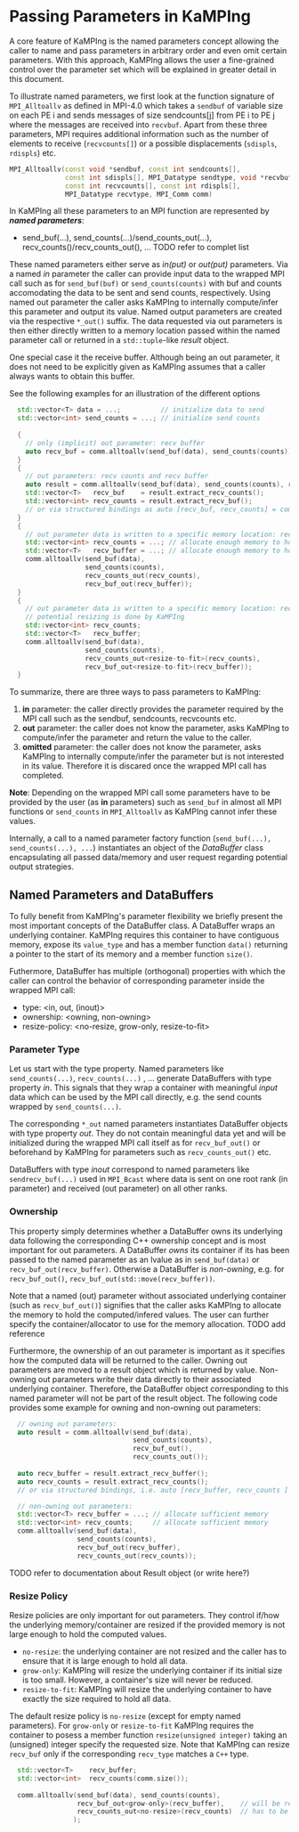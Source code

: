 # Passing Parameters in KaMPIng

A core feature of KaMPIng is the named parameters concept allowing the caller to name and pass parameters in arbitrary order and even omit certain parameters.
With this approach, KaMPIng allows the user a fine-grained control over the parameter set which will be explained in greater detail in this document.


To illustrate named parameters, we first look at the function signature of `MPI_Alltoallv` as defined in MPI-4.0 which takes a `sendbuf` of variable
size on each PE i and sends messages of size sendcounts[j] from PE i to PE j where the messages are received into `recvbuf`.
Apart from these three parameters, MPI requires additional information such as the number of elements to receive (`recvcounts[]`) or a possible displacements (`sdispls`, `rdispls`) etc.
```cpp
MPI_Alltoallv(const void *sendbuf, const int sendcounts[],
              const int sdispls[], MPI_Datatype sendtype, void *recvbuf,
              const int recvcounts[], const int rdispls[],
              MPI_Datatype recvtype, MPI_Comm comm)
```

In KaMPIng all these parameters to an MPI function are represented by ***named parameters***:
- send_buf(...), send_counts(...)/send_counts_out(...), recv_counts()/recv_counts_out(), ... TODO refer to complet list

These named parameters either serve as *in(put)* or *out(put)* parameters.
Via a named *in* parameter the caller can provide input data to the wrapped MPI call such as for `send_buf(buf)` or `send_counts(counts)` with buf and counts accomodating the data to be sent and send counts, respectively.
Using named out parameter the caller asks KaMPIng to internally compute/infer this parameter and output its value. Named output parameters are created via the respective `*_out()` suffix.
The data requested via out parameters is then either directly written to a memory location passed within the named parameter call or returned in a `std::tuple`-like *result* object.

One special case it the receive buffer. Although being an out parameter, it does not need to be explicitly given as KaMPIng assumes that a caller always wants to obtain this buffer.

See the following examples for an illustration of the different options

```cpp
  std::vector<T> data = ...;          // initialize data to send
  std::vector<int> send_counts = ...; // initialize send counts
  
  {
    // only (implicit) out parameter: recv buffer
    auto recv_buf = comm.alltoallv(send_buf(data), send_counts(counts));
  }
  {
    // out parameters: recv counts and recv buffer
    auto result = comm.alltoallv(send_buf(data), send_counts(counts), recv_counts_out());
    std::vector<T>   recv_buf    = result.extract_recv_counts();
    std::vector<int> recv_counts = result.extract_recv_buf();
    // or via structured bindings as auto [recv_buf, recv_counts] = comm.alltoallv(...);
  }
  {
    // out parameter data is written to a specific memory location: recv counts and recv buffer
    std::vector<int> recv_counts = ...; // allocate enough memory to hold recv counts
    std::vector<T>   recv_buffer = ...; // allocate enough memory to hold recv elements
    comm.alltoallv(send_buf(data),
                   send_counts(counts),
                   recv_counts_out(recv_counts),
                   recv_buf_out(recv_buffer));
  }
  {
    // out parameter data is written to a specific memory location: recv counts and recv buffer
    // potential resizing is done by KaMPIng
    std::vector<int> recv_counts;
    std::vector<T>   recv_buffer;
    comm.alltoallv(send_buf(data),
                   send_counts(counts),
                   recv_counts_out<resize-to-fit>(recv_counts),
                   recv_buf_out<resize-to-fit>(recv_buffer));
  }
```

To summarize, there are three ways to pass parameters to KaMPIng:
1. **in** parameter: the caller directly provides the parameter required by the MPI call such as the sendbuf, sendcounts, recvcounts etc.
2. **out** parameter: the caller does not know the parameter, asks KaMPIng to compute/infer the parameter and return the value to the caller.
3. **omitted** parameter: the caller does not know the parameter, asks KaMPIng to internally compute/infer the parameter but is not interested in its value. Therefore it is discared once the wrapped MPI call has completed.

**Note**: Depending on the wrapped MPI call some parameters have to be provided by the user (as **in** parameters) such as `send_buf` in almost all MPI functions or `send_counts` in `MPI_Alltoallv` as KaMPIng cannot infer these values.


Internally, a call to a named parameter factory function (`send_buf(...), send_counts(...), ...`) instantiates an object of the *DataBuffer* class encapsulating
all passed data/memory and user request regarding potential output strategies.

## Named Parameters and DataBuffers
To fully benefit from KaMPIng's parameter flexibility we briefly present the most important concepts of the DataBuffer class.
A DataBuffer wraps an underlying container. KaMPIng requires this container to have contiguous memory, expose its `value_type` and has a member function `data()` returning a pointer to the start of its memory and a member function `size()`.

Futhermore, DataBuffer has multiple (orthogonal) properties with which the caller can control the behavior of corresponding parameter inside the wrapped MPI call:
- type: <in, out, (inout)>
- ownership: <owning, non-owning>
- resize-policy: <no-resize, grow-only, resize-to-fit>

### Parameter Type

Let us start with the type property. Named parameters like `send_counts(...)`, `recv_counts(...)` , ... generate DataBuffers with type property *in*.
This signals that they wrap a container with meaningful *input* data which can be used by the MPI call directly, e.g. the send counts wrapped by `send_counts(...)`.

The corresponding `*_out` named parameters instantiates DataBuffer objects with type property *out*.
They do not contain meaningful data yet and will be initialized during the wrapped MPI call itself as for `recv_buf_out()` or beforehand by KaMPIng for parameters such as `recv_counts_out()` etc.

DataBuffers with type *inout* correspond to named parameters like `sendrecv_buf(...)` used in `MPI_Bcast` where data is sent on one root rank (in parameter) and received (out parameter) on all other ranks.

### Ownership
This property simply determines whether a DataBuffer owns its underlying data following the corresponding C++ ownership concept and is most important for out parameters.
A DataBuffer *owns* its container if its has been passed to the named parameter as an lvalue as in `send_buf(data)` or `recv_buf_out(recv_buffer)`.
Otherwise a DataBuffer is *non-owning*, e.g. for `recv_buf_out()`, `recv_buf_out(std::move(recv_buffer))`.

Note that a named (out) parameter without associated underlying container (such as `recv_buf_out()`) signifies that the caller asks KaMPIng to allocate the memory to hold the computed/infered values.
The user can further specify the container/allocator to use for the memory allocation. TODO add reference

Furthermore, the ownership of an out parameter is important as it specifies how the computed data will be returned to the caller.
Owning out parameters are moved to a result object which is returned by value.
Non-owning out parameters write their data directly to their associated underlying container.
Therefore, the DataBuffer object corresponding to this named parameter will not be part of the result object.
The following code provides some example for owning and non-owning out parameters:

```cpp
  // owning out parameters:
  auto result = comm.alltoallv(send_buf(data),
                               send_counts(counts),
                               recv_buf_out(),
                               recv_counts_out());
                               
  auto recv_buffer = result.extract_recv_buffer();
  auto recv_counts = result.extract_recv_counts();
  // or via structured bindings, i.e. auto [recv_buffer, recv_counts ] = comm.alltoallv(...);

  // non-owning out parameters:
  std::vector<T> recv_buffer = ...; // allocate sufficient memory
  std::vector<int> recv_counts;     // allocate sufficient memory
  comm.alltoallv(send_buf(data),
                 send_counts(counts),
                 recv_buf_out(recv_buffer),
                 recv_counts_out(recv_counts));
```

TODO refer to documentation about Result object (or write here?)

### Resize Policy
Resize policies are only important for out parameters. They control if/how the underlying memory/container are resized if the provided memory is not large enough to hold the computed values.
- `no-resize`: the underlying container are not resized and the caller has to ensure that it is large enough to hold all data.
- `grow-only`: KaMPIng will resize the underlying container if its initial size is too small. However, a container's size will never be reduced.
- `resize-to-fit`: KaMPIng will resize the underlying container to have exactly the size required to hold all data.

The default resize policy is `no-resize` (except for empty named parameters).
For `grow-only` or `resize-to-fit` KaMPIng requires the container to posess a member function `resize(unsigned integer)` taking an (unsigned) integer specify the requested size.
Note that KaMPIng can resize `recv_buf` only if the corresponding `recv_type` matches a `C++` type.

```cpp
  std::vector<T>    recv_buffer;                
  std::vector<int>  recv_counts(comm.size());   
  
  comm.alltoallv(send_buf(data), send_counts(counts),
                 recv_buf_out<grow-only>(recv_buffer),    // will be resized by KaMPIng
                 recv_counts_out<no-resize>(recv_counts)  // has to be large enough to hold all recv counts
                );
```
